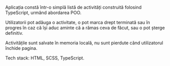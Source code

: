 Aplicația constă într-o simplă listă de activități construită folosind TypeScript, urmând abordarea POO.

Utilizatorii pot adăuga o activitate, o pot marca drept terminată sau în progres în caz că își aduc aminte că a rămas ceva de făcut, sau o pot șterge definitiv.

Activitățile sunt salvate în memoria locală, nu sunt pierdute când utilizatorul închide pagina.

Tech stack: HTML, SCSS, TypeScript.